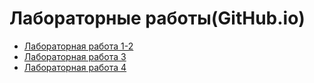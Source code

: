 # Лабораторные работы(GitHub.io)

- [Лабораторная работа 1-2](https://nixz69.github.io/lab_web/Calc/)
- [Лабораторная работа 3](https://nixz69.github.io/lab_web/Lab-3/)
- [Лабораторная работа 4](https://nixz69.github.io/lab_web/LB4/)
